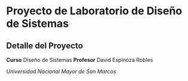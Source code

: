 # Proyecto de Laboratorio de Diseño de Sistemas

## Detalle del Proyecto

**Curso**
Diseño de Sistemas
**Profesor**
David Espinoza Robles

*Universidad Nacional Mayor de San Marcos*
